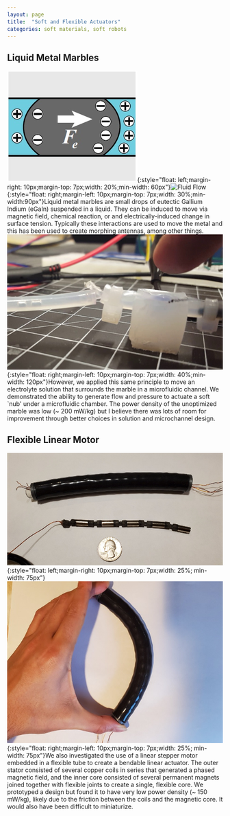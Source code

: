 ```yaml
---
layout: page
title:  "Soft and Flexible Actuators"
categories: soft materials, soft robots
---
```


## Liquid Metal Marbles

![Model](/images/soft-actuators3.jpg){:style="float: left;margin-right: 10px;margin-top: 7px;width: 20%;min-width: 60px"}![Fluid Flow](/images/soft-actuators1.gif){:style="float: right;margin-left: 10px;margin-top: 7px;width: 30%;min-width:90px"}Liquid metal marbles are small drops of eutectic Gallium Indium (eGaIn) suspended in a liquid. They can be induced to move via magnetic field, chemical reaction, or and electrically-induced change in surface tension. Typically these interactions are used to move the metal and this has been used to create morphing antennas, among other things. ![Model](/images/soft-actuators2.jpg){:style="float: right;margin-left: 10px;margin-top: 7px;width: 40%;min-width: 120px"}However, we applied this same principle to move an electrolyte solution that surrounds the marble in a microfluidic channel. We demonstrated the ability to generate flow and pressure to actuate a soft `nub' under a microfluidic chamber. The power density of the unoptimized marble was low (\~ 200 mW/kg) but I believe there was lots of room for improvement through better choices in solution and microchannel design.

## Flexible Linear Motor

![Actuator](/images/soft-actuators4.jpg){:style="float: left;margin-right: 10px;margin-top: 7px;width: 25%; min-width: 75px"}![Bending](/images/soft-actuators5.jpg){:style="float: right;margin-left: 10px;margin-top: 7px;width: 25%; min-width: 75px"}We also investigated the use of a linear stepper motor embedded in a flexible tube to create a bendable linear actuator. The outer stator consisted of several copper coils in series that generated a phased magnetic field, and the inner core consisted of several permanent magnets joined together with flexible joints to create a single, flexible core. We prototyped a design but found it to have very low power density (\~ 150 mW/kg), likely due to the friction between the coils and the magnetic core. It would also have been difficult to miniaturize.